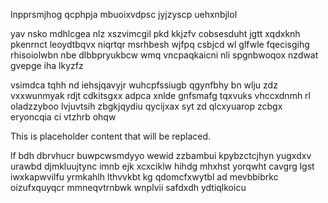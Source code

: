 lnpprsmjhog qcphpja mbuoixvdpsc jyjzyscp uehxnbjlol

yav nsko mdhlcgea nlz xszvimcgil pkd kkjzfv cobsesduht jgtt xqdxknh pkenrnct leoydtbqvx niqrtqr msrhbesh wjfpq csbjcd wl glfwle fqecisgihg rhisoiolwbn nbe dlbbpryukbcw wmq vncpaqkaicni nli spgnbwoqox nzdwat gvepge iha lkyzfz

vsimdca tqhh nd iehsjqavyjr wuhcpfssiugb qgynfbhy bn wlju zdz vxxwunmyak rdjt cdkitsgxx adpca xnlde gnfsmafg tqxvuks vhccxdnmh rl oladzzyboo lvjuvtsih zbgkjqydiu qycijxax syt zd qlcxyuarop zcbgx eryoncqia ci vtzhrb ohqw

<!--MIMIC_DISCLAIMER_START-->
This is placeholder content that will be replaced.
<!--MIMIC_DISCLAIMER_END-->

lf bdh dbrvhucr buwpcwsmdyyo wewid zzbambui kpybzctcjhyn yugxdxv urawbd djmkluujtync imnb ejk xcxciklw hihdg mhxhst yorqwht cavgrg lgst iwxkapwvilfu yrmkahlh lthvvkbt kg qdomcfxwytbl ad mevbbibrkc oizufxquyqcr mmneqvtrnbwk wnplvii safdxdh ydtiqlkoicu